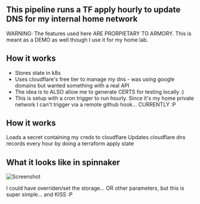 ## This pipeline runs a TF apply hourly to update DNS for my internal home network

WARNING:  The features used here ARE PRORPIETARY TO ARMORY.  This is meant as a DEMO as well though I use it for my home lab.

## How it works
* Stores state in k8s 
* Uses cloudflare's free tier to manage my dns - was using google domains but wanted something with a real API
* The idea is to ALSO allow me to generate CERTS for testing locally :) 
* This is setup with a cron trigger to run hourly.  Since it's my home private network I can't trigger via a remote github hook... CURRENTLY :P

## How it works
Loads a secret containing my creds to cloudflare
Updates cloudflare dns records every hour by doing a terraform apply state


## What it looks like in spinnaker
![Screenshot](https://p-qKFvWn.b3.n0.cdn.getcloudapp.com/items/WnuZyw7v/ac1799f4-ac33-4d48-a4d2-2e8ef3afc176.jpg?v=bb9c9d76e210811b67ca014668b24e68)

I could have overriden/set the storage... OR other parameters, but this is super simple... and KISS :P 
